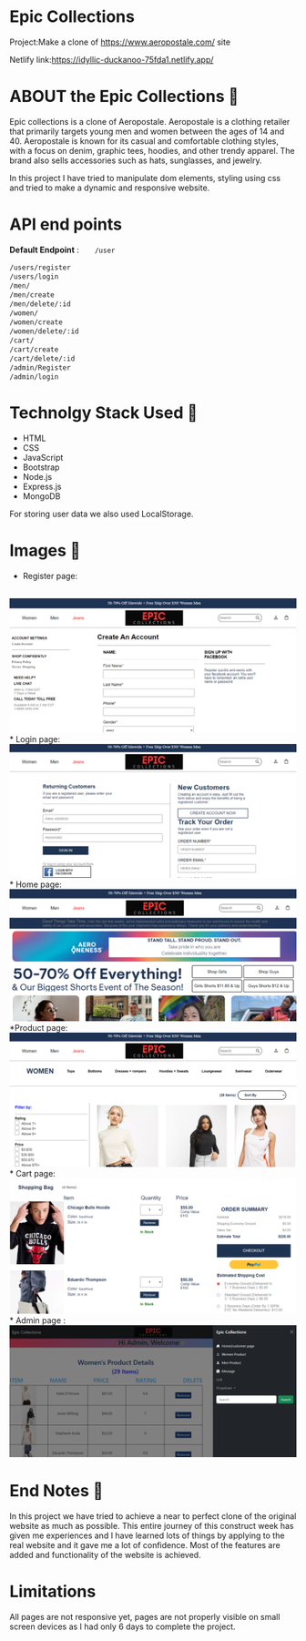 # Epic Collections

Project:Make a clone of https://www.aeropostale.com/ site

Netlify link:https://idyllic-duckanoo-75fda1.netlify.app/

# ABOUT the Epic Collections 🌟

Epic collections is a clone of Aeropostale. Aeropostale is a clothing retailer that primarily targets young men and women between the ages of 14 and 40. Aeropostale is known for its casual and comfortable clothing styles, with a focus on denim, graphic tees, hoodies, and other trendy apparel. The brand also sells accessories such as hats, sunglasses, and jewelry.

In this project I have tried to manipulate dom elements, styling using css and tried to make a dynamic and responsive website.

# API end points

<b>Default Endpoint</b>  : &nbsp;&nbsp;&nbsp;&nbsp;&nbsp; `/user`

    /users/register
    /users/login
    /men/
    /men/create
    /men/delete/:id
    /women/
    /women/create
    /women/delete/:id
    /cart/
    /cart/create
    /cart/delete/:id
    /admin/Register
    /admin/login

# Technolgy Stack Used 🌟
* HTML
* CSS
* JavaScript
* Bootstrap
* Node.js
* Express.js
* MongoDB

For storing user data we also used LocalStorage.

# Images 🌟
* Register page:
<br/>
<img src='/Images/ep1.png'/>
* Login page:
<br/>
<img src='/Images/ep2.png'/>
* Home page:
<br/>
<img src='/Images/ep.home.png'/>
*Product page:
<br/>
<img src='/Images/ep.product.png'/>
* Cart page:
<br/>
<img src='/Images/ep.cart.png'/>
* Admin page :
<br/>
<img src='/Images/ep.admin.png'/>

# End Notes  📑
In this project we have tried to achieve a near to perfect clone of the original website as much as possible. This entire journey of this construct week has given me experiences and I have learned lots of things by applying to the real website and it gave me a lot of confidence. Most of the features are added and functionality of the website is achieved.

# Limitations 

All pages are not responsive yet, pages are not properly visible on small screen devices as I had only 6 days to complete the project.


